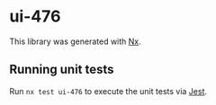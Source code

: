 # ui-476

This library was generated with [Nx](https://nx.dev).

## Running unit tests

Run `nx test ui-476` to execute the unit tests via [Jest](https://jestjs.io).
